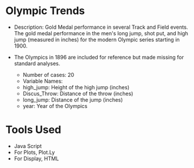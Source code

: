 # Olympic Trends

* Description: Gold Medal performance in several Track and Field events. The gold medal performance in the men's long jump, shot put, and high jump (measured in inches) for the modern Olympic series starting in 1900.

* The Olympics in 1896 are included for reference but made missing for standard analyses.

  * Number of cases: 20
  * Variable Names:
  * high_jump: Height of the high jump (inches)
  * Discus_Throw: Distance of the throw (inches)
  * long_jump: Distance of the jump (inches)
  * year: Year of the Olympics

# Tools Used

* Java Script 
* For Plots, Plot.Ly
* For Display, HTML 